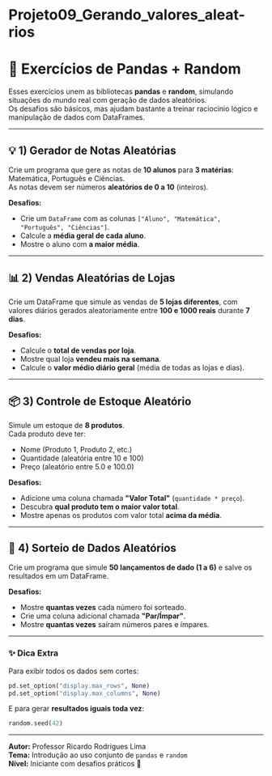 # Projeto09_Gerando_valores_aleat-rios

# 🐼 Exercícios de Pandas + Random

Esses exercícios unem as bibliotecas **pandas** e **random**, simulando situações do mundo real com geração de dados aleatórios.  
Os desafios são básicos, mas ajudam bastante a treinar raciocínio lógico e manipulação de dados com DataFrames.

---

## 💡 1) Gerador de Notas Aleatórias

Crie um programa que gere as notas de **10 alunos** para **3 matérias**: Matemática, Português e Ciências.  
As notas devem ser números **aleatórios de 0 a 10** (inteiros).

**Desafios:**
- Crie um `DataFrame` com as colunas `["Aluno", "Matemática", "Português", "Ciências"]`.
- Calcule a **média geral de cada aluno**.
- Mostre o aluno com **a maior média**.


---

## 📊 2) Vendas Aleatórias de Lojas

Crie um DataFrame que simule as vendas de **5 lojas diferentes**, com valores diários gerados aleatoriamente entre **100 e 1000 reais** durante **7 dias**.

**Desafios:**
- Calcule o **total de vendas por loja**.
- Mostre qual loja **vendeu mais na semana**.
- Calcule o **valor médio diário geral** (média de todas as lojas e dias).



---

## 📦 3) Controle de Estoque Aleatório

Simule um estoque de **8 produtos**.  
Cada produto deve ter:
- Nome (Produto 1, Produto 2, etc.)
- Quantidade (aleatória entre 10 e 100)
- Preço (aleatório entre 5.0 e 100.0)

**Desafios:**
- Adicione uma coluna chamada **"Valor Total"** (`quantidade * preço`).
- Descubra **qual produto tem o maior valor total**.
- Mostre apenas os produtos com valor total **acima da média**.



---

## 🧠 4) Sorteio de Dados Aleatórios

Crie um programa que simule **50 lançamentos de dado (1 a 6)** e salve os resultados em um DataFrame.

**Desafios:**
- Mostre **quantas vezes** cada número foi sorteado.
- Crie uma coluna adicional chamada **"Par/Ímpar"**.
- Mostre **quantas vezes** saíram números pares e ímpares.



---

### ✨ Dica Extra

Para exibir todos os dados sem cortes:
```python
pd.set_option("display.max_rows", None)
pd.set_option("display.max_columns", None)
```

E para gerar **resultados iguais toda vez**:
```python
random.seed(42)
```

---

**Autor:** Professor Ricardo Rodrigues Lima  
**Tema:** Introdução ao uso conjunto de `pandas` e `random`  
**Nível:** Iniciante com desafios práticos 🎯
